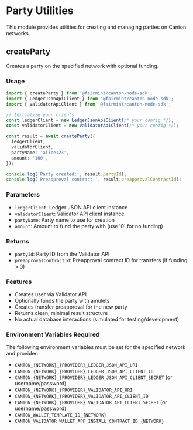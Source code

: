 # Party Utilities

This module provides utilities for creating and managing parties on Canton networks.

## createParty

Creates a party on the specified network with optional funding.

### Usage

```typescript
import { createParty } from '@fairmint/canton-node-sdk';
import { LedgerJsonApiClient } from '@fairmint/canton-node-sdk';
import { ValidatorApiClient } from '@fairmint/canton-node-sdk';

// Initialize your clients
const ledgerClient = new LedgerJsonApiClient(/* your config */);
const validatorClient = new ValidatorApiClient(/* your config */);

const result = await createParty({
  ledgerClient,
  validatorClient,
  partyName: 'alice123',
  amount: '100',
});

console.log('Party created:', result.partyId);
console.log('Preapproval contract:', result.preapprovalContractId);
```

### Parameters

- `ledgerClient`: Ledger JSON API client instance
- `validatorClient`: Validator API client instance
- `partyName`: Party name to use for creation
- `amount`: Amount to fund the party with (use '0' for no funding)

### Returns

- `partyId`: Party ID from the Validator API
- `preapprovalContractId`: Preapproval contract ID for transfers (if funding > 0)

### Features

- Creates user via Validator API
- Optionally funds the party with amulets
- Creates transfer preapproval for the new party
- Returns clean, minimal result structure
- No actual database interactions (simulated for testing/development)

### Environment Variables Required

The following environment variables must be set for the specified network and provider:

- `CANTON_{NETWORK}_{PROVIDER}_LEDGER_JSON_API_URI`
- `CANTON_{NETWORK}_{PROVIDER}_LEDGER_JSON_API_CLIENT_ID`
- `CANTON_{NETWORK}_{PROVIDER}_LEDGER_JSON_API_CLIENT_SECRET` (or username/password)
- `CANTON_{NETWORK}_{PROVIDER}_VALIDATOR_API_URI`
- `CANTON_{NETWORK}_{PROVIDER}_VALIDATOR_API_CLIENT_ID`
- `CANTON_{NETWORK}_{PROVIDER}_VALIDATOR_API_CLIENT_SECRET` (or username/password)
- `CANTON_WALLET_TEMPLATE_ID_{NETWORK}`
- `CANTON_VALIDATOR_WALLET_APP_INSTALL_CONTRACT_ID_{NETWORK}`
